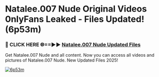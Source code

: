 # Natalee.007 Nude Original Videos 0nlyFans Leaked - Files Updated! (6p53m)

<h3>🔴 CLICK HERE 🌐==►► <a href="https://tinyurl.com/5h6xmrr3" rel="nofollow">Natalee.007 Nude Updated Files</a></h3>

Get Natalee.007 Nude and all content. Now you can access all videos and pictures of Natalee.007 Nude. New Updated Files 2025!

[![6p53m](https://i.imgur.com/KVD873Z.gif)](https://tinyurl.com/5h6xmrr3)
